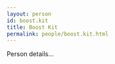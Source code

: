 ```yaml
---
layout: person
id: boost.kit
title: Boost Kit
permalink: people/boost.kit.html
---
```


Person details...